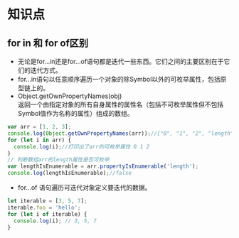 # 知识点
## for in 和 for of区别
- 无论是for...in还是for...of语句都是迭代一些东西。它们之间的主要区别在于它们的迭代方式。
- for...in语句以任意顺序遍历一个对象的除Symbol以外的可枚举属性，包括原型链上的。
- Object.getOwnPropertyNames(obj)  
  返回一个由指定对象的所有自身属性的属性名（包括不可枚举属性但不包括Symbol值作为名称的属性）组成的数组。
```js
var arr = [1, 2, 3];
console.log(Object.getOwnPropertyNames(arr));//["0", "1", "2", "length"]
for (let i in arr) {
  console.log(i);//打印出了arr的可枚举属性 0 1 2
}
// 判断数组arr的length属性是否可枚举
var lengthIsEnumerable = arr.propertyIsEnumerable('length');
console.log(lengthIsEnumerable);//false
```
- for...of 语句遍历可迭代对象定义要迭代的数据。
```js
let iterable = [3, 5, 7];
iterable.foo = 'hello';
for (let i of iterable) {
  console.log(i); // 3, 5, 7
}
```